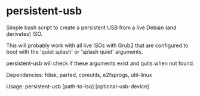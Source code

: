 # persistent-usb
Simple bash script to create a persistent USB from a live Debian (and derivates) ISO.

This will probably work with all live ISOs with Grub2 that are configured to boot with the 'quiet splash' or 'splash quiet' arguments.

persistent-usb will check if these arguments exist and quits when not found.

Dependencies: fdisk, parted, coreutils, e2fsprogs, util-linux

Usage: persistent-usb [path-to-iso] [optional-usb-device]